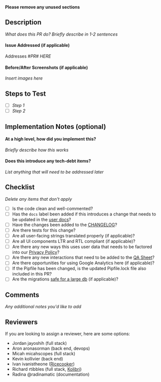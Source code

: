 **Please remove any unused sections**

## Description

*What does this PR do? Briefly describe in 1-2 sentences*

#### Issue Addressed (if applicable)

Addresses #*PR# HERE*

#### Before/After Screenshots (if applicable)

*Insert images here*


## Steps to Test

- [ ] *Step 1*
- [ ] *Step 2*

## Implementation Notes (optional)

#### At a high level, how did you implement this?

*Briefly describe how this works*

#### Does this introduce any tech-debt items?

*List anything that will need to be addressed later*


## Checklist

*Delete any items that don't apply*

- [ ] Is the code clean and well-commented?
- [ ] Has the `docs` label been added if this introduces a change that needs to be updated in the [user docs](https://kolibri-studio.readthedocs.io/en/latest/index.html)?
- [ ] Have the changes been added to the [CHANGELOG](https://github.com/learningequality/studio/blob/master/CHANGELOG.md)?
- [ ] Are there tests for this change?
- [ ] Are all user-facing strings translated properly (if applicable)?
- [ ] Are all UI components LTR and RTL compliant (if applicable)?
- [ ] Are there any new ways this uses user data that needs to be factored into our [Privacy Policy](https://github.com/learningequality/studio/tree/master/contentcuration/contentcuration/templates/policies/text)?
- [ ] Are there any new interactions that need to be added to the [QA Sheet](https://docs.google.com/spreadsheets/d/1HF4Gy6rb_BLbZoNkZEWZonKFBqPyVEiQq4Ve6XgIYmQ/edit#gid=0)?
- [ ] Are there opportunities for using Google Analytics here (if applicable)?
- [ ] If the Pipfile has been changed, is the updated Pipfile.lock file also included in this PR?
- [ ] Are the migrations [safe for a large db](https://www.braintreepayments.com/blog/safe-operations-for-high-volume-postgresql/) (if applicable)?

## Comments

*Any additional notes you'd like to add*

## Reviewers

If you are looking to assign a reviewer, here are some options:
- Jordan jayoshih (full stack)
- Aron aronasorman (back end, devops)
- Micah micahscopes (full stack)
- Kevin kollivier (back end)
- Ivan ivanistheone ([Ricecooker](https://github.com/learningequality/ricecooker))
- Richard rtibbles (full stack, [Kolibri](https://github.com/learningequality/kolibri))
- Radina @radinamatic (documentation)
